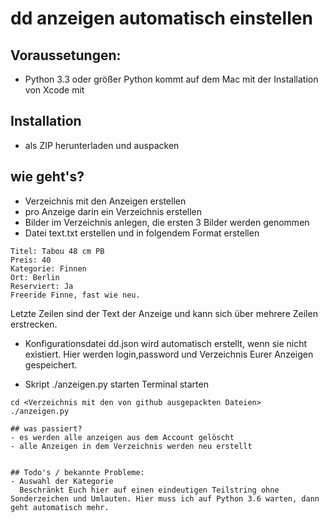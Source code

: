 # dd anzeigen automatisch einstellen

## Voraussetungen:
- Python 3.3 oder größer
Python kommt auf dem Mac mit der Installation von Xcode mit

## Installation
- als ZIP herunterladen und auspacken

## wie geht's?
- Verzeichnis mit den Anzeigen erstellen
- pro Anzeige darin ein Verzeichnis erstellen
- Bilder im Verzeichnis anlegen, die ersten 3 Bilder werden genommen
- Datei text.txt erstellen und in folgendem Format erstellen
```
Titel: Tabou 48 cm PB
Preis: 40
Kategorie: Finnen
Ort: Berlin
Reserviert: Ja
Freeride Finne, fast wie neu.
```
Letzte Zeilen sind der Text der Anzeige und kann sich über mehrere Zeilen erstrecken.
- Konfigurationsdatei dd.json wird automatisch erstellt, wenn sie nicht existiert. Hier werden login,password und Verzeichnis Eurer Anzeigen gespeichert.

- Skript ./anzeigen.py starten
Terminal starten
```
cd <Verzeichnis mit den von github ausgepackten Dateien>
./anzeigen.py

## was passiert?
- es werden alle anzeigen aus dem Account gelöscht
- alle Anzeigen in dem Verzeichnis werden neu erstellt


## Todo's / bekannte Probleme:
- Auswahl der Kategorie
  Beschränkt Euch hier auf einen eindeutigen Teilstring ohne Sonderzeichen und Umlauten. Hier muss ich auf Python 3.6 warten, dann geht automatisch mehr.
